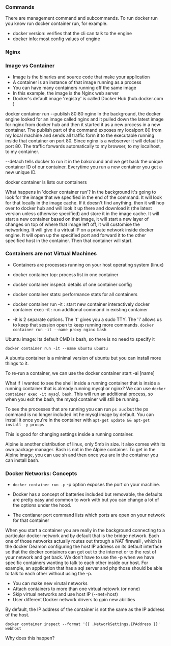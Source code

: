 ### Commands 

There are management command and subcommands. 
To run docker run you know run docker container run, for example. 

- docker version: verifies that the cli can talk to the engine 
- docker info: most config values of engine 

### Nginx

### Image vs Container 

- Image is the binaries and source code that make your application 
- A container is an instance of that image running as a process
- You can have many containers running off the same image
- In this example, the image is the Nginx web server 
- Docker's default image 'registry' is called Docker Hub (hub.docker.com )


docker container run --publish 80:80 nginx
In the background, the docker engine looked for an image called nginx and it pulled down the latest image for nginx from docker hub and then it started it as a new process in a new container. 
The publish part of the command exposes my localport 80 from my local machine and sends all traffic form it to the executable running inside that container on port 80. Since nginx is a webserver it will default to port 80. The traffic forwards automatically to my browser, to my localhost, to my container.  

--detach tells docker to run it in the bakcround and we get back the unique container ID of our container. Everytime you run a new container you get a new unique ID. 

docker container ls
lists our containers 

What happens in 'docker container run'?
In the background it's going to look for the image that we specified in the end of the command. It will look for that locally in the image cache. If it doesn't find anything. then it will hop over to docker hub and will look it up there and download it (the latest version unless otherwise specified) and store it in the image cache. It will start a new container based on that image, it will start a new layer of changes on top of where that image left off, it will customise the networking. It will give it a virtual IP on a private network inside docker engine. It will open up the specified port and forward it to the other specified host in the container. Then that container will start. 

### Containers are not Virtual Machines 
- Containers are processes running on your host operating system (linux)


- docker container top: process list in one container 
- docker container inspect: details of one container config 
- docker container stats: performance stats for all containers 

- docker container run -it : start new container interactively 
docker container exec -it : run additional command in existing container 

- -it is 2 separate options. The 't' gives you a sudo TTY. The 'i' allows us to keep that session open to keep running more commands. 
``docker container run -it --name proxy nginx bash``

Ubuntu image: Its default CMD is bash, so there is no need to specify it 

`docker container run -it --name ubuntu ubuntu`

A ubuntu container is a minimal version of ubuntu but you can install more things to it. 

To re-run a container, we can use the docker container start -ai [name] 

What if I wanted to see the shell inside a running container that is inside a running container that is already running mysql or nginx? We can use `docker container exec -it mysql bash`. This will run an additional process, so when you exit the bash, the mysql container will still be running. 

To see the processes that are running you can run `ps aux` but the ps command is no longer included int he mysql image by default. You can install it once you're in the container with `apt-get update && apt-get install -y procps`

This is good for changing settings inside a running container. 

Alpine is another distribution of linux, only 5mb in size. It also comes with its own package manager. Bash is not in the Alpine container. To get in the Alpine image, you can use sh and then once you are in the container you can install bash. 


### Docker Networks: Concepts 

- `docker container run -p` -p option exposes the port on your machine. 

- Docker has a concept of batteries included but removable, the defaults are pretty easy and common to work with but you can change a lot of the options under the hood. 

- The contianer port command lists which ports are open on your network for that container 


When you start a container you are really in the background connecting to a particular docker network and by default that is the bridge network. Each one of those networks actually routes out through a NAT firewall , which is the docker Deamon configuring the host IP address on its default interface so that the docker containers can get out to the internet or to the rest of your network and get back. We don't have to use the -p when we have specific containers wanting to talk to each other inside our host. 
For example, an application that has a sql server and php those should be able to talk to each other without using the -p.

- You can make new virutal networks 
- Attach containers to more than one virtual netowrk (or none)
- Skip virtual networks and use host IP (--net=host)
- User different Docker network drivers to gain new abilities

By default, the IP address of the container is not the same as the IP address of the host. 

`docker container inspect --format '{{ .NetworkSettings.IPAddress }}' webhost`

Why does this happen?

